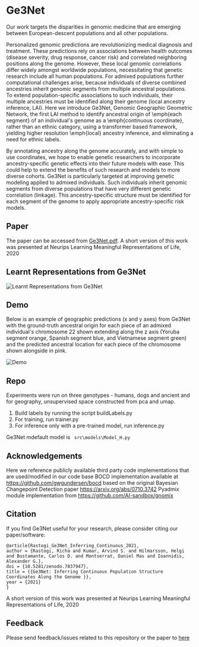# Ge3Net
Our work targets the disparities in genomic medicine that are emerging between European-descent populations and all other populations. 

Personalized genomic predictions are revolutionizing medical diagnosis and treatment. These predictions rely on associations between health outcomes (disease severity, drug response, cancer risk) and correlated neighboring positions along the genome. However, these local genomic correlations differ widely amongst worldwide populations, necessitating that genetic research include all human populations. For admixed populations further computational challenges arise, because individuals of diverse combined ancestries inherit genomic segments from multiple ancestral populations. To extend population-specific associations to such individuals, their multiple ancestries must be identified along their genome (local ancestry inference, LAI). Here we introduce Ge3Net, Genomic Geographic Geometric Network, the first LAI method to identify ancestral origin of \emph{each segment} of an individual's genome as a \emph{continuous coordinate}, rather than an ethnic category, using a transformer based framework, yielding higher resolution \emph{local} ancestry inference, and eliminating a need for ethnic labels.

By annotating ancestry along the genome accurately, and with simple to use coordinates, we hope to enable genetic researchers to incorporate ancestry-specific genetic effects into their future models with ease. This could help to extend the benefits of such research and models to more diverse cohorts. Ge3Net is particularly targeted at improving genetic modeling applied to admixed individuals. Such individuals inherit genomic segments from diverse populations that have very different genetic correlation (linkage). This ancestry-specific structure must be identified for each segment of the genome to apply appropriate ancestry-specific risk models.

## Paper
The paper can be accessed from [Ge3Net.pdf](Ge3Net.pdf). A short version of this work was presented at Neurips Learning Meaningful Representations of Life, 2020


## Learnt Representations from Ge3Net
![Learnt Representations from Ge3Net](./images/LearntRepresentations.svg)

## Demo
Below is an example of geographic predictions (x and y axes) from Ge3Net with the ground-truth ancestral origin for each piece of an admixed individual's chromosome 22 shown extending along the z axis (Yoruba segment orange, Spanish segment blue, and Vietnamese segment green) and the predicted ancestral location for each piece of the chromosome shown alongside in pink.

![Demo](./images/Ge3Net_Demo.gif)

<!-- ## Project structure


```console
$ tree
.
├── README.md
├── data                  # <-- Directory with raw and intermediate data
│   ├── data.xml          # <-- Initial XML StackOverflow dataset (raw data)
│   ├── data.xml.dvc      # <-- .dvc file - a placeholder/pointer to raw data
│   ├── features          # <-- Extracted feature matrices
│   │   ├── test.pkl
│   │   └── train.pkl
│   └── prepared          # <-- Processed dataset (split and TSV formatted)
│       ├── test.tsv
│       └── train.tsv
├── evaluation
│   ├── importance.png    # <-- Feature importance plot
│   └── plots             # <-- Data points for ROC, PRC, confusion matrix
│       ├── confusion_matrix.json
│       ├── precision_recall.json
│       └── roc.json
├── dvc.lock
├── dvc.yaml              # <-- DVC pipeline file
├── model.pkl             # <-- Trained model file
├── params.yaml           # <-- Parameters file
├── evaluation.json       # <-- Binary classifier final metrics (e.g. AUC)
└── src                   # <-- Source code to run the pipeline stages
    ├── evaluate.py
    ├── featurization.py
    ├── prepare.py
    ├── requirements.txt  # <-- Python dependencies needed in the project
    └── train.py
``` -->

## Repo
Experiments were run on three genotypes - humans, dogs and ancient and for geography, unsupervised space constructed from pca and umap. 
1. Build labels by running the script buildLabels.py
2. For training, run trainer.py
3. For inference only with a pre-trained model, run inference.py

Ge3Net mdefault model is ``` src\models\Model_H.py```

## Acknowledgements
Here we reference publicly available third party code implementations that are used/modified in our code base
BOCD implementation available at <https://github.com/gwgundersen/bocd> based on the original Bayesian Changepoint Detection paper <https://arxiv.org/abs/0710.3742>
Pyadmix module implementation from <https://github.com/AI-sandbox/gnomix>

## Citation
If you find Ge3Net useful for your research, please consider citing our paper/software:
```
@article{Rastogi_Ge3Net_Inferring_Continuous_2021,
author = {Rastogi, Richa and Kumar, Arvind S. and Hilmarsson, Helgi and Bustamante, Carlos D. and Montserrat, Daniel Mas and Ioannidis, Alexander G.},
doi = {10.5281/zenodo.7837947},
title = {{Ge3Net: Inferring Continuous Population Structure Coordinates Along the Genome }},
year = {2021}
}
```
A short version of this work was presented at Neurips Learning Meaningful Representations of Life, 2020

## Feedback
Please send feedback/issues related to this repository or the paper to [here](rr568@cornell.edu)

